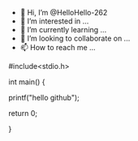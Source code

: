 - 👋 Hi, I’m @HelloHello-262
- 👀 I’m interested in ...
- 🌱 I’m currently learning ...
- 💞️ I’m looking to collaborate on ...
- 📫 How to reach me ...

#include<stdio.h>


int main()
{

printf("hello github");

return 0;

}
<!---
HelloHello-262/HelloHello-262 is a ✨ special ✨ repository because its `README.md` (this file) appears on your GitHub profile.
You can click the Preview link to take a look at your changes.
--->
